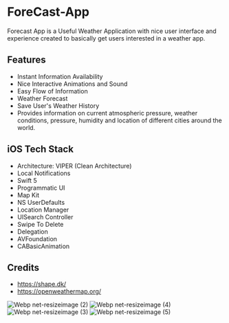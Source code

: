 # ForeCast-App
Forecast App is a Useful Weather Application with nice user interface and experience created to basically get users interested in a weather app.

## Features 
* Instant Information Availability
* Nice Interactive Animations and Sound
* Easy Flow of Information
* Weather Forecast
* Save User's Weather History
* Provides information on current atmospheric pressure, weather conditions, pressure, humidity and location of different cities around the world.

## iOS Tech Stack
* Architecture: VIPER (Clean Architecture)
* Local Notifications
* Swift 5
* Programmatic UI
* Map Kit
* NS UserDefaults
* Location Manager
* UISearch Controller
* Swipe To Delete
* Delegation
* AVFoundation
* CABasicAnimation

## Credits
* https://shape.dk/
* https://openweathermap.org/



![Webp net-resizeimage (2)](https://user-images.githubusercontent.com/25069943/132486983-86a68b2b-5a5a-4669-a21d-84c1e4513dd5.png)
![Webp net-resizeimage (4)](https://user-images.githubusercontent.com/25069943/132487352-0f36a4ca-0041-45e1-b0f2-bd44fb75ae00.png)
![Webp net-resizeimage (3)](https://user-images.githubusercontent.com/25069943/132487199-4244896b-14b7-41eb-b278-182838b77482.png)
![Webp net-resizeimage (5)](https://user-images.githubusercontent.com/25069943/132490035-98d071c1-3def-45db-8ee6-0e238fe6a5da.png)




